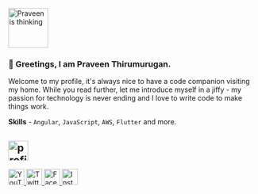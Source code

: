 <img src="https://user-images.githubusercontent.com/82172535/128063947-e42d300a-235f-4c2a-9051-1c35ed0f72b6.png" alt="Praveen is thinking" width="80"/>

### 👋 Greetings, I am Praveen Thirumurugan.

Welcome to my profile, it's always nice to have a code companion visiting my home. While you read further, let me introduce myself in a jiffy - my passion for technology is never ending and I love to write code to make things work.

**Skills** - `Angular`, `JavaScript`, `AWS`, `Flutter` and more.

<a href="https://stackoverflow.com/users/16509983/praveen-thirumurugan" target="_blank"><img src="https://stackoverflow.com/users/flair/16509983.png?theme=clean" height="40" alt="profile for Praveen Thirumurugan at Stack Overflow, Q&amp;A for professional and enthusiast programmers" title="profile for Praveen Thirumurugan at Stack Overflow, Q&amp;A for professional and enthusiast programmers"></a>
---
<a href="https://youtube.com/c/TheMilesNerd" target="_blank">
  <img src="https://user-images.githubusercontent.com/82172535/128061992-11cd4de6-8cd7-434f-b193-1639a570e248.png" alt="YouTube" width="32"/>
</a>
<a href="https://twitter.com/praveentcom" target="_blank">
  <img src="https://user-images.githubusercontent.com/82172535/128061314-8f44a028-ebab-40c8-a0a4-0e3135fc8441.png" alt="Twitter" width="32"/>
</a>
<a href="https://facebook.com/profile.praveentcom" target="_blank">
  <img src="https://user-images.githubusercontent.com/82172535/128061716-5582cc64-9aef-448c-9068-2c4bf59e0f7e.png" alt="Facebook" width="32"/>
</a>
<a href="https://instagram.com/praveentcom" target="_blank">
  <img src="https://user-images.githubusercontent.com/82172535/128061703-8a7c9902-9244-4f37-b4a4-c3b89c9a1b4a.png" alt="Instagram" width="32"/>
</a>
